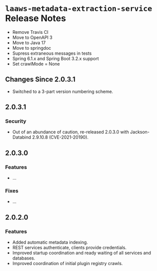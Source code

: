 # `laaws-metadata-extraction-service` Release Notes
* Remove  Travis CI
* Move to OpenAPI 3
* Move to Java 17
* Move to springdoc
* Supress extraneous messages in tests
* Spring 6.1.x and Spring Boot 3.2.x support
* Set crawlMode = None

## Changes Since 2.0.3.1

*   Switched to a 3-part version numbering scheme.

## 2.0.3.1

### Security

*   Out of an abundance of caution, re-released 2.0.3.0 with Jackson-Databind 2.9.10.8 (CVE-2021-20190).

## 2.0.3.0

### Features

*   ...

### Fixes

*   ...

## 2.0.2.0

### Features

*   Added automatic metadata indexing.
*   REST services authenticate, clients provide credentials.
*   Improved startup coordination and ready waiting of all services and databases.
*   Improved coordination of initial plugin registry crawls.
